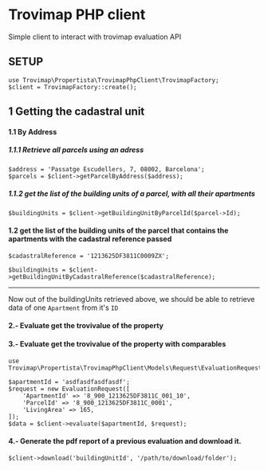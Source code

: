 # Trovimap PHP client

Simple client to interact with trovimap evaluation API

## SETUP

```
use Trovimap\Propertista\TrovimapPhpClient\TrovimapFactory;
$client = TrovimapFactory::create();
```

## 1 Getting the cadastral unit

#### 1.1 By Address 

##### 1.1.1 Retrieve all parcels using an adress
```
$address = 'Passatge Escudellers, 7, 08002, Barcelona';
$parcels = $client->getParcelByAddress($address);
```

##### 1.1.2 get the list of the building units of a parcel, with all their apartments
```
$buildingUnits = $client->getBuildingUnitByParcelId($parcel->Id);
```

#### 1.2 get the list of the building units of the parcel that contains the apartments with the cadastral reference passed
```
$cadastralReference = '1213625DF3811C0009ZX';

$buildingUnits = $client->getBuildingUnitByCadastralReference($cadastralReference);

```

---

Now out of the buildingUnits retrieved above, we should be able to retrieve data of one `Apartment` from it's `ID`

#### 2.- Evaluate get the trovivalue of the property

#### 3.- Evaluate get the trovivalue of the property with comparables
```
use Trovimap\Propertista\TrovimapPhpClient\Models\Request\EvaluationRequest;

$apartmentId = 'asdfasdfasdfasdf';
$request = new EvaluationRequest([
    'ApartmentId' => '8_900_1213625DF3811C_001_10',
    'ParcelId' => '8_900_1213625DF3811C_0001',
    'LivingArea' => 165,
]);
$data = $client->evaluate($apartmentId, $request);
```

#### 4.- Generate the pdf report of a previous evaluation and download it.
```
$client->download('buildingUnitId', '/path/to/download/folder');
```